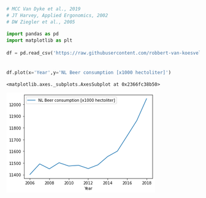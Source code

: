 ```python
# MCC Van Dyke et al., 2019
# JT Harvey, Applied Ergonomics, 2002
# DW Ziegler et al., 2005

```


```python
import pandas as pd
import matplotlib as plt

df = pd.read_csv('https://raw.githubusercontent.com/robbert-van-koesveld/CS_Assignment/master/istherecorrelation.csv', sep =";")


df.plot(x='Year',y='NL Beer consumption [x1000 hectoliter]')


```




    <matplotlib.axes._subplots.AxesSubplot at 0x2366fc38b50>




![png](output_1_1.png)



```python

```


```python

```
